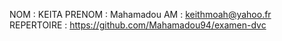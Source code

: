 NOM : KEITA
PRENOM : Mahamadou 
AM : keithmoah@yahoo.fr
REPERTOIRE : https://github.com/Mahamadou94/examen-dvc